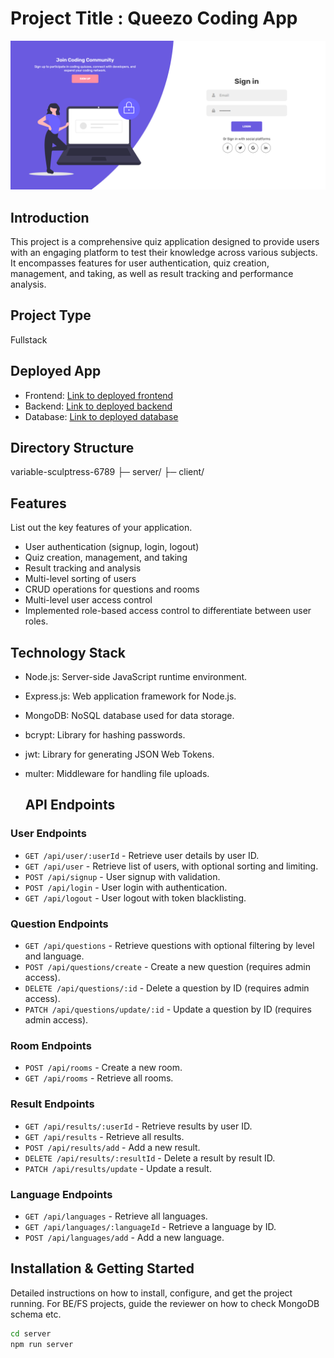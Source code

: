 # Project Title : Queezo Coding App

![Project Logo](client/assets/images/login.png)

## Introduction
This project is a comprehensive quiz application designed to provide users with an engaging platform to test their knowledge across various subjects. It encompasses features for user authentication, quiz creation, management, and taking, as well as result tracking and performance analysis.

## Project Type
Fullstack

## Deployed App
- Frontend: [Link to deployed frontend](https://65dbb03f64c4cf284de9bf8b--extraordinary-shortbread-e22426.netlify.app/)
- Backend: [Link to deployed backend](https://variable-sculptress-6789-e41a.onrender.com)
- Database: [Link to deployed database](mongodb+srv://masai:****@cluster0.rkxhwns.mongodb.net/quizApp?retryWrites=true&w=majority)

## Directory Structure
variable-sculptress-6789
├─ server/
├─ client/

## Features
List out the key features of your application.
- User authentication (signup, login, logout)
- Quiz creation, management, and taking
- Result tracking and analysis
- Multi-level sorting of users
- CRUD operations for questions and rooms
- Multi-level user access control
- Implemented role-based access control to differentiate between user roles.

## Technology Stack
- Node.js: Server-side JavaScript runtime environment.
- Express.js: Web application framework for Node.js.
- MongoDB: NoSQL database used for data storage.
- bcrypt: Library for hashing passwords.
- jwt: Library for generating JSON Web Tokens.
- multer: Middleware for handling file uploads.

  ## API Endpoints

### User Endpoints
- `GET /api/user/:userId` - Retrieve user details by user ID.
- `GET /api/user` - Retrieve list of users, with optional sorting and limiting.
- `POST /api/signup` - User signup with validation.
- `POST /api/login` - User login with authentication.
- `GET /api/logout` - User logout with token blacklisting.

### Question Endpoints
- `GET /api/questions` - Retrieve questions with optional filtering by level and language.
- `POST /api/questions/create` - Create a new question (requires admin access).
- `DELETE /api/questions/:id` - Delete a question by ID (requires admin access).
- `PATCH /api/questions/update/:id` - Update a question by ID (requires admin access).

### Room Endpoints
- `POST /api/rooms` - Create a new room.
- `GET /api/rooms` - Retrieve all rooms.

### Result Endpoints
- `GET /api/results/:userId` - Retrieve results by user ID.
- `GET /api/results` - Retrieve all results.
- `POST /api/results/add` - Add a new result.
- `DELETE /api/results/:resultId` - Delete a result by result ID.
- `PATCH /api/results/update` - Update a result.

### Language Endpoints
- `GET /api/languages` - Retrieve all languages.
- `GET /api/languages/:languageId` - Retrieve a language by ID.
- `POST /api/languages/add` - Add a new language.


## Installation & Getting Started
Detailed instructions on how to install, configure, and get the project running. For BE/FS projects, guide the reviewer on how to check MongoDB schema etc.
```bash
cd server
npm run server
